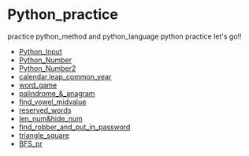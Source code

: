 # Python_practice
practice python_method and python_language
python practice let's go!!

- [Python_Input](practice/python_input.md)
- [Python_Number](practice/python_number.md)
- [Python_Number2](practice/python_number2.md)
- [calendar,leap_common_year](practice/calendar.md)
- [word_game](practice/word_game.md)
- [palindrome_&_anagram](practice/palindrome_anagram.md)
- [find_vowel_midvalue](practice/find_vowel_&_midvalue.md)
- [reserved_words](practice/resersved_words.md)
- [len_num&hide_num](practice/len_and_hide.md)
- [find_robber_and_put_in_password](practice/find_robber_and_put_in_password.md)
- [triangle_square](practice/triangle_square.md)
- [BFS_pr](brute_force_pattern_pr.md)
